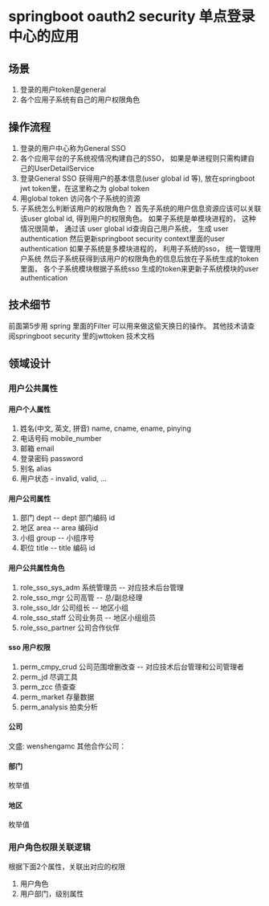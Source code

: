 # springboot oauth2 security 单点登录中心的应用
##  场景
1. 登录的用户token是general
2. 各个应用子系统有自己的用户权限角色


## 操作流程
 1. 登录的用户中心称为General SSO
 2. 各个应用平台的子系统视情况构建自己的SSO， 如果是单进程则只需构建自己的UserDetailService
 3. 登录General SSO 获得用户的基本信息(user global id 等), 放在springboot jwt token里，在这里称之为
    global token
 4. 用global token 访问各个子系统的资源
 5. 子系统怎么判断该用户的权限角色？
	首先子系统的用户信息资源应该可以关联该user global id, 得到用户的权限角色。
	如果子系统是单模块进程的， 这种情况很简单， 通过该 user global id查询自己用户系统， 生成
	user authentication 然后更新springboot security context里面的user authentication
	如果子系统是多模块进程的， 利用子系统的sso， 统一管理用户系统
	然后子系统获得到该用户的权限角色的信息后放在子系统生成的token里面， 各个子系统模块根据子系统sso
	生成的token来更新子系统模块的user authentication


## 技术细节
前面第5步用 spring 里面的Filter 可以用来做这偷天换日的操作。
其他技术请查阅springboot security 里的jwttoken 技术文档

## 领域设计
### 用户公共属性
#### 用户个人属性
1. 姓名(中文, 英文, 拼音) name, cname, ename, pinying
2. 电话号码 mobile_number
3. 邮箱 email
4. 登录密码 password
5. 别名 alias
6. 用户状态 - invalid, valid, ...

#### 用户公司属性
1. 部门 dept -- dept 部门编码 id
2. 地区 area -- area 编码id
3. 小组 group -- 小组序号
4. 职位 title -- title 编码 id

#### 用户公共属性角色
1. role_sso_sys_adm 系统管理员 -- 对应技术后台管理
2. role_sso_mgr 公司高管 -- 总/副总经理
3. role_sso_ldr 公司组长 -- 地区小组
4. role_sso_staff 公司业务员 -- 地区小组组员
5. role_sso_partner 公司合作伙伴

#### sso 用户权限
1. perm_cmpy_crud 公司范围增删改查 -- 对应技术后台管理和公司管理者
2. perm_jd 尽调工具
3. perm_zcc 债查查
4. perm_market 存量数据
5. perm_analysis 拍卖分析

#### 公司
文盛: wenshengamc
其他合作公司：
#### 部门
枚举值
#### 地区
枚举值

### 用户角色权限关联逻辑
根据下面2个属性，关联出对应的权限
1. 用户角色
2. 用户部门，级别属性
